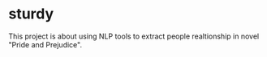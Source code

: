 # sturdy

This project is about using NLP tools to extract people realtionship in novel "Pride and Prejudice".

